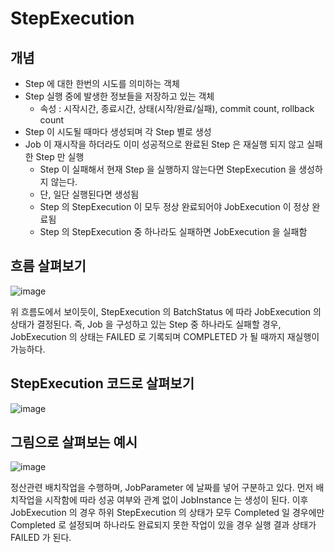 # StepExecution

## 개념

- Step 에 대한 한번의 시도를 의미하는 객체
- Step 실행 중에 발생한 정보들을 저장하고 있는 객체
    - 속성 : 시작시간, 종료시간, 상태(시작/완료/실패), commit count, rollback count
- Step 이 시도될 때마다 생성되며 각 Step 별로 생성
- Job 이 재시작을 하더라도 이미 성공적으로 완료된 Step 은 재실행 되지 않고 실패한 Step 만 실행
    - Step 이 실패해서 현재 Step 을 실행하지 않는다면 StepExecution 을 생성하지 않는다.
    - 단, 일단 실행된다면 생성됨
    - Step 의 StepExecution 이 모두 정상 완료되어야 JobExecution 이 정상 완료됨
    - Step 의 StepExecution 중 하나라도 실패하면 JobExecution 을 실패함

## 흐름 살펴보기

![image](https://github.com/Sal-Mal/salmal-be/assets/53935439/1d11b16a-2205-46c9-bdb4-fcc61be2eab8)

위 흐름도에서 보이듯이, StepExecution 의 BatchStatus 에 따라 JobExecution 의 상태가 결정된다. 즉, Job 을 구성하고 있는 Step 중
하나라도 실패할 경우, JobExecution 의 상태는 FAILED 로 기록되며 COMPLETED 가 될 때까지 재실행이 가능하다.

## StepExecution 코드로 살펴보기
![image](https://github.com/honeyosori/spring-batch/assets/53935439/8c06f968-87f4-46eb-9a8b-0c05ebbe3696)

## 그림으로 살펴보는 예시

![image](https://github.com/Sal-Mal/salmal-be/assets/53935439/00bd2d8e-0c04-439c-9d67-02e113997019)

정산관련 배치작업을 수행하며, JobParameter 에 날짜를 넣어 구분하고 있다. 먼저 배치작업을 시작함에 따라 성공 여부와 관계 없이 JobInstance 는
생성이 된다. 이후 JobExecution 의 경우 하위 StepExecution 의 상태가 모두 Completed 일 경우에만 Completed 로 설정되며 하나라도 완료되지 못한
작업이 있을 경우 실행 결과 상태가 FAILED 가 된다.